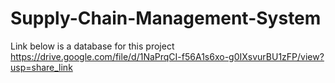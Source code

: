 # Supply-Chain-Management-System 
Link below is a database for this project
https://drive.google.com/file/d/1NaPrqCI-f56A1s6xo-g0IXsvurBU1zFP/view?usp=share_link

